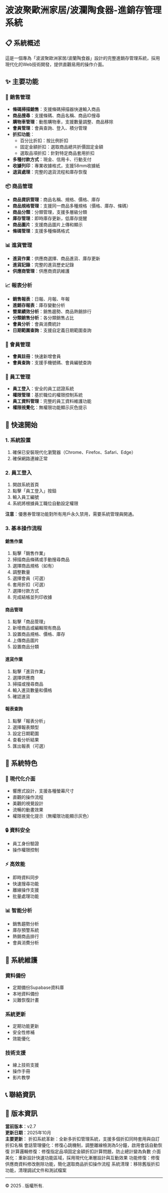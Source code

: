 # 波波聚歐洲家居/波瀾陶食器-進銷存管理系統

## 📋 系統概述

這是一個專為「波波聚歐洲家居/波蘭陶食器」設計的完整進銷存管理系統，採用現代化的Web技術開發，提供直觀易用的操作介面。

## ✨ 主要功能

### 🛒 銷售管理
- **條碼掃描銷售**：支援條碼掃描器快速輸入商品
- **商品搜尋**：支援條碼、商品名稱、商品ID搜尋
- **購物車管理**：動態購物車，支援數量調整、商品移除
- **會員管理**：會員查詢、登入、積分管理
- **折扣功能**：
  - 百分比折扣：按比例折扣
  - 固定金額折扣：選取商品總共折價固定金額
  - 選取品項折扣：針對特定商品套用折扣
- **多種付款方式**：現金、信用卡、行動支付
- **收據列印**：專業收據格式，支援58mm收據紙
- **退貨處理**：完整的退貨流程和庫存恢復

### 📦 商品管理
- **商品資訊管理**：商品名稱、規格、價格、庫存
- **商品規格管理**：支援同一商品多種規格（價格、庫存、條碼）
- **商品分類**：分類管理，支援多層級分類
- **庫存管理**：即時庫存更新，低庫存提醒
- **商品圖片**：支援商品圖片上傳和顯示
- **條碼管理**：支援多種條碼格式

### 📊 進貨管理
- **進貨作業**：供應商選擇、商品進貨、庫存更新
- **進貨記錄**：完整的進貨歷史記錄
- **供應商管理**：供應商資訊維護

### 📈 報表分析
- **銷售報表**：日報、月報、年報
- **進銷存報表**：庫存變動分析
- **營業績效分析**：銷售趨勢、商品熱銷排行
- **分類銷售分析**：各分類銷售占比
- **會員分析**：會員消費統計
- **日期範圍查詢**：支援自定義日期範圍查詢

### 👥 會員管理
- **會員註冊**：快速新增會員
- **會員查詢**：支援手機號碼、會員編號查詢

### 🏢 員工管理
- **員工登入**：安全的員工認證系統
- **權限管理**：基於職位的權限控制系統
- **員工資料管理**：完整的員工資料維護功能
- **權限視覺化**：無權限功能顯示灰色提示

## 🚀 快速開始

### 1. 系統設置
1. 確保已安裝現代化瀏覽器（Chrome、Firefox、Safari、Edge）
2. 確保網路連線正常


### 2. 員工登入
1. 開啟系統首頁
2. 點擊「員工登入」按鈕
3. 輸入員工編號
4. 系統將根據員工職位自動設定權限

**注意**：優惠券管理功能對所有用戶永久禁用，需要系統管理員開通。

### 3. 基本操作流程

#### 銷售作業
1. 點擊「銷售作業」
2. 掃描商品條碼或手動搜尋商品
3. 選擇商品規格（如有）
4. 調整數量
5. 選擇會員（可選）
6. 套用折扣（可選）
7. 選擇付款方式
8. 完成結帳並列印收據

#### 商品管理
1. 點擊「商品管理」
2. 新增商品或編輯現有商品
3. 設置商品規格、價格、庫存
4. 上傳商品圖片
5. 設置商品分類

#### 進貨作業
1. 點擊「進貨作業」
2. 選擇供應商
3. 掃描或搜尋商品
4. 輸入進貨數量和價格
5. 確認進貨

#### 報表查詢
1. 點擊「報表分析」
2. 選擇報表類型
3. 設定日期範圍
4. 查看分析結果
5. 匯出報表（可選）

## 📱 系統特色

### 🎨 現代化介面
- 響應式設計，支援各種螢幕尺寸
- 直觀的操作流程
- 美觀的視覺設計
- 流暢的動畫效果
- 權限視覺化提示（無權限功能顯示灰色）

### 🔒 資料安全
- 員工身份驗證
- 操作權限控制

### ⚡ 高效能
- 即時資料同步
- 快速搜尋功能
- 離線操作支援
- 批量處理功能

### 📊 智能分析
- 銷售趨勢分析
- 庫存預警系統
- 熱銷商品排行
- 會員消費分析

## 🔧 系統維護

### 資料備份
- 定期備份Supabase資料庫
- 本地資料備份
- 災難恢復計畫

### 系統更新
- 定期功能更新
- 安全性修補
- 效能優化

### 技術支援
- 線上技術支援
- 操作手冊
- 影片教學

## 📞 聯絡資訊


## 📄 版本資訊

**當前版本**：v2.7  
**更新日期**：2025年10月  
**主要更新**：
折扣系統革新：全新多折扣管理系統，支援多個折扣同時套用與自訂折扣名稱
會話管理優化：修復心跳機制，調整離線檢測為5分鐘，啟用會話自動恢復
計算邏輯修復：修復指定品項固定金額折扣計算問題，防止總計變為負數
介面美化：重新設計快速功能區域，採用現代化漸層設計與互動效果
功能修復：修復供應商資料修改刪除功能，簡化選取商品折扣操作流程
系統清理：移除舊版折扣功能，清理調試文件和測試檔案

---

© 2025 . 版權所有.
